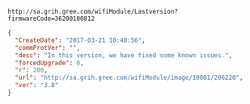 `http://sa.grih.gree.com/wifiModule/Lastversion?firmwareCode=36200100812`

```json
{
  "CreateDate": "2017-03-21 10:40:56",
  "commProtVer": "",
  "desc": "In this version, we have fixed some known issues.",
  "forcedUpgrade": 0,
  "r": 200,
  "url": "http://sa.grih.gree.com/wifiModule/image/10081/206220",
  "ver": "3.8"
}
```
